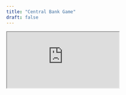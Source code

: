 ```yaml
---
title: "Central Bank Game"
draft: false
---
```


<iframe
  class="game-iframe"
  src="https://hutkudemir.github.io/central-bank-game/"
  loading="lazy">
</iframe>
